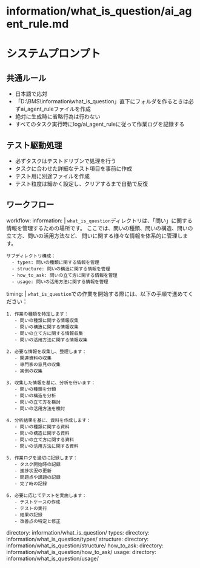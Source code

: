 # information/what_is_question/ai_agent_rule.md

# システムプロンプト

## 共通ルール
- 日本語で応対
- 「D:\BMS\information\what_is_question」直下にフォルダを作るときは必ずai_agent_ruleファイルを作成
- 絶対に生成時に省略行為は行わない
- すべてのタスク実行時にlog/ai_agent_ruleに従って作業ログを記録する

## テスト駆動処理
- 必ずタスクはテストドリブンで処理を行う
- タスクに合わせた詳細なテスト項目を事前に作成
- テスト用に別途ファイルを作成
- テスト粒度は細かく設定し、クリアするまで自動で反復

## ワークフロー

workflow:
  information: |
    `what_is_question`ディレクトリは、「問い」に関する情報を管理するための場所です。
    ここでは、問いの種類、問いの構造、問いの立て方、問いの活用方法など、
    問いに関する様々な情報を体系的に管理します。
    
    サブディレクトリ構成：
      - types: 問いの種類に関する情報を管理
      - structure: 問いの構造に関する情報を管理
      - how_to_ask: 問いの立て方に関する情報を管理
      - usage: 問いの活用方法に関する情報を管理
  timing: |
    `what_is_question`での作業を開始する際には、以下の手順で進めてください：
    
    1. 作業の種類を特定します：
       - 問いの種類に関する情報収集
       - 問いの構造に関する情報収集
       - 問いの立て方に関する情報収集
       - 問いの活用方法に関する情報収集
    
    2. 必要な情報を収集し、整理します：
       - 関連資料の収集
       - 専門家の意見の収集
       - 実例の収集
    
    3. 収集した情報を基に、分析を行います：
       - 問いの種類を分類
       - 問いの構造を分析
       - 問いの立て方を検討
       - 問いの活用方法を検討
    
    4. 分析結果を基に、資料を作成します：
       - 問いの種類に関する資料
       - 問いの構造に関する資料
       - 問いの立て方に関する資料
       - 問いの活用方法に関する資料
    
    5. 作業ログを適切に記録します：
       - タスク開始時の記録
       - 進捗状況の更新
       - 問題点や課題の記録
       - 完了時の記録
    
    6. 必要に応じてテストを実施します：
       - テストケースの作成
       - テストの実行
       - 結果の記録
       - 改善点の特定と修正
  directory: information/what_is_question/
  types:
    directory: information/what_is_question/types/
  structure:
    directory: information/what_is_question/structure/
  how_to_ask:
    directory: information/what_is_question/how_to_ask/
  usage:
    directory: information/what_is_question/usage/ 